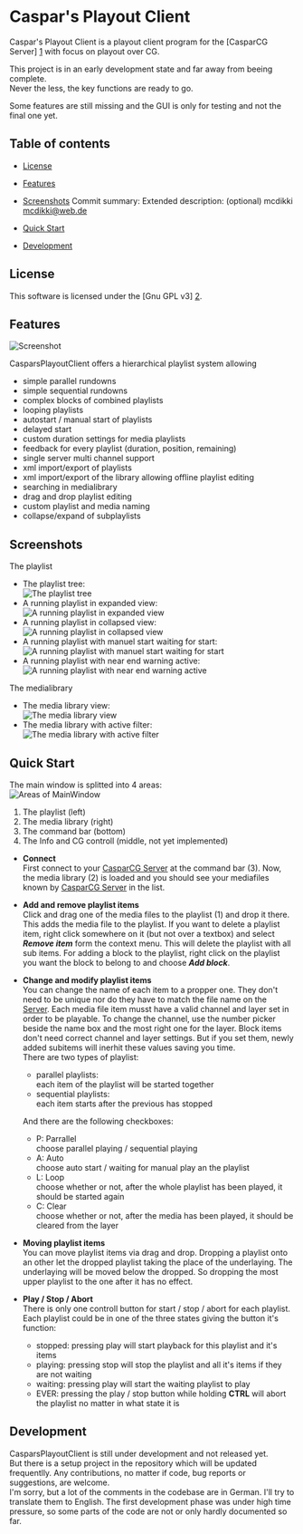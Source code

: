 Caspar's Playout Client
=======================

Caspar's Playout Client is a playout client program for the [CasparCG Server] [1] with focus on playout over CG.

This project is in an early development state and far away from beeing complete.  
Never the less, the key functions are ready to go.  

Some features are still missing and the GUI is only for testing and not the final one yet.

Table of contents
-----------------

* [License](#license)
* [Features](#features)
* [Screenshots](#screenshots)
Commit summary: Extended description: (optional)
mcdikki mcdikki@web.de

* [Quick Start](#quick-start)
* [Development](#development)



License
-------

This software is licensed under the [Gnu GPL v3] [2].



Features
--------

![Screenshot](/screenshots/cpc_playlist_all.jpg "CasparsPlayoutClient mainwindow")

CasparsPlayoutClient offers a hierarchical playlist system allowing 
* simple parallel rundowns
* simple sequential rundowns
* complex blocks of combined playlists
* looping playlists
* autostart / manual start of playlists
* delayed start
* custom duration settings for media playlists
* feedback for every playlist (duration, position, remaining)
* single server multi channel support
* xml import/export of playlists
* xml import/export of the library allowing offline playlist editing
* searching in medialibrary
* drag and drop playlist editing
* custom playlist and media naming
* collapse/expand of subplaylists


Screenshots
-----------

The playlist

* The playlist tree:  
  ![The playlist tree](/screenshots/cpc_playlist.jpg "The playlist tree")
* A running playlist in expanded view:  
  ![A running playlist in expanded view](/screenshots/cpc_playlist_all_playing.jpg "A running playlist in expanded view")
* A running playlist in collapsed view:  
  ![A running playlist in collapsed view](/screenshots/cpc_playlist_all_playing_collapsed.jpg "A running playlist in collapsed view")
* A running playlist with manuel start waiting for start:  
  ![A running playlist with manuel start waiting for start](/screenshots/cpc_playlist_waiting.jpg "A running playlist with manuel start waiting for start")
* A running playlist with near end warning active:  
  ![A running playlist with near end warning active](/screenshots/cpc_playlist_nearEndWarn.jpg "A running playlist with near end warning active")


The medialibrary

* The media library view:  
  ![The media library view](/screenshots/cpc_medialib.jpg "The media library view")
* The media library with active filter:  
  ![The media library with active filter](/screenshots/cpc_medialib_filter.jpg "The media library with active filter")


Quick Start
-----------

The main window is splitted into 4 areas:  
![Areas of MainWindow](/screenshots/cpc_MainWindow.jpg "CasparsPlayoutClient: 4 areas of MainWindow")  
1. The playlist (left)  
2. The media library (right)  
3. The command bar (bottom)  
4. The Info and CG controll (middle, not yet implemented)  

* **Connect**  
	First connect to your [CasparCG Server][1] at the command bar (3).
	Now, the media library (2) is loaded and you should see your mediafiles known by [CasparCG Server][1] in the list.

* **Add and remove playlist items**  
	Click and drag one of the media files to the playlist (1) and drop it there. This adds the media file to the playlist.
	If you want to delete a playlist item, right click somewhere on it (but not over a textbox) and select ***Remove item*** form the context menu. This will delete the playlist with all sub items.
	For adding a block to the playlist, right click on the playlist you want the block to belong to and choose ***Add block***.
 
* **Change and modify playlist items**  
	You can change the name of each item to a propper one. They don't need to be unique nor do they have to match the file name on the [Server][1].
	Each media file item musst have a valid channel and layer set in order to be playable. To change the channel, use the number picker beside the name box and the most right one for the layer.
	Block items don't need correct channel and layer settings. But if you set them, newly added subitems will inerhit these values saving you time.  
	There are two types of playlist:
	* parallel playlists:  
		each item of the playlist will be started together
	* sequential playlists:  
		each item starts after the previous has stopped  

	And there are the following checkboxes:
	* P: Parrallel  
	 	choose parallel playing / sequential playing
	* A: Auto  
	 	choose auto start / waiting for manual play an the playlist
	* L: Loop  
	 	choose whether or not, after the whole playlist has been played, it should be started again  
	* C: Clear  
	 	choose whether or not, after the media has been played, it should be cleared from the layer 

* **Moving playlist items**  
	You can move playlist items via drag and drop. Dropping a playlist onto an other let the dropped playlist taking the place of the underlaying.
	The underlaying will be moved below the dropped. So dropping the most upper playlist to the one after it has no effect.
 
* **Play / Stop / Abort**  
	There is only one controll button for start / stop / abort for each playlist.
	Each playlist could be in one of the three states giving the button it's function:
	* stopped:
		pressing play will start playback for this playlist and it's items
	* playing:
		pressing stop will stop the playlist and all it's items if they are not waiting
	* waiting:
		pressing play will start the waiting playlist to play
	* EVER:
		pressing the play / stop button while holding **CTRL** will abort the playlist no matter in what state it is


Development
-----------

CasparsPlayoutClient is still under development and not released yet.  
But there is a setup project in the repository which will be updated frequentlly.
Any contributions, no matter if code, bug reports or suggestions, are welcome.  
I'm sorry, but a lot of the comments in the codebase are in German. I'll try to translate them to English. 
The first development phase was under high time pressure, so some parts of the code are not or only hardly documented so far.

[1]: https://github.com/CasparCG/Server "CasparCG Server"
[2]: http://www.gnu.org/licenses/gpl-3.0-standalone.html "Gnu General Public License Version 3"
